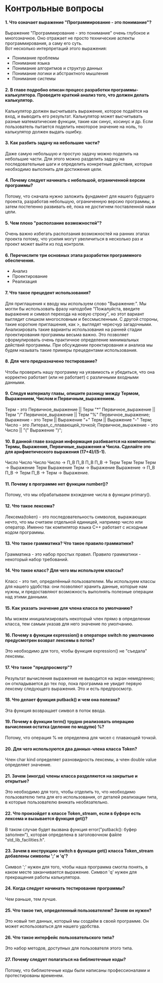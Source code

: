 # Контрольные вопросы

#### 1. Что означает выражение "Программирование - это понимание"?
Выражение "Программирование - это понимание" очень глубокое и многозначное. Оно отражает не просто технические аспекты программирования, а саму его суть.  
Вот несколько интерпретаций этого выражения:
- Понимание проблемы
- Понимание языка
- Понимание алгоритмов и структур данных
- Понимание логики и абстрактного мышления
- Понимание системы

#### 2. В главе подробно описан процесс разработки программы-калькулятора. Проведите краткий анализ того, что должен делать калькулятор.
Калькулятор должен высчитывать выражение, которое подаётся на вход, и выводить его результат. Калькулятор может высчитывать разные математические функции, такие как синус, косинус и др. Если пользователь пытается поделить некоторое значение на ноль, то калькулятор должен выдать ошибку.

#### 3. Как разбить задачу на небольшие части?
Даже самую небольшую и простую задачу можно поделить на небольшие части. Для этого можно разделить задачу на последовательные шаги и определить конкретные действия, которые необходимо выполнить для достижения цели.

#### 4. Почему следует начинать с небольшой, ограниченной версии программы?
Потому, что сначала нужно заложить фундамент для нашего будущего проекта, разработав небольшую, ограниченную версию программы, а затем постепенно развивать её, пока не достигнем поставленной нами цели.

#### 5. Чем плохо "расползание возможностей"?
Очень важно избегать расползания возможностей на ранних этапах проекта потому, что усилия могут увеличиться в несколько раз и проект может выйти из под контроля.

#### 6. Перечислите три основных этапа разработки программного обеспечения.
- Анализ
- Проектирование
- Реализация

#### 7. Что такое прецедент использования?
Для приглашения к вводу мы используем слово "Выражение:". Мы могли бы использовать фразу наподобие "Пожалуйста, введите выражение и символ перехода на новую строку", но этот вариант выглядит слишком многословным и бессмысленным. С другой стороны, такие короткие приглашения, как >, выглядят чересчур загадочными. Анализировать такие варианты использования на ранней стадии проектирования программы весьма важно. Это позволяет сформулировать очень практичное определение минимальных действий программы. При обсуждении проектирования и анализа мы будем называть такие примеры прецедентами использования.

#### 8. Для чего предназначено тестирование?
Чтобы проверить нашу программу на уязвимость и убедиться, что она корректно работает (или не работает) с различными входными данными.

#### 9. Следуя материалу главы, опишите разницу между Термом, Выражением, Числом и Первичным_выражением. 
Терм - это Первичное_выражение || Терм "*" Первичное_выражение || Терм "/" Первичное_выражение || Терм "%" Первичное_выражение;
Выражение - это Терм || Выражение "+" Терм || Выражение "-" Терм;
Число - это Литерал_с_плавающей_точкой;
Первичное_выражение - это Число || "(" Выражение ")";

#### 10. В данной главе входная информация разбивается на компоненты: Термы, Выражения, Первичные_выражения и Числа. Сделайте это для арифметического выражения (17+4)/(5-1).
Число Число Число Число -> П_В П_В П_В П_В -> Терм Терм Терм Терм -> Выражение Терм Выражение Терм -> Выражение Выражение -> П_В П_В -> Терм П_В -> Терм -> Выражение.

#### 11. Почему в программе нет функции number()?
Потому, что мы обрабатываем вхождение числа в функции primary().

#### 12. Что такое лексема?
Лексема(token) - это последовательность символов, выражающих нечто, что мы считаем отдельной единицей, например число или оператор. Именно так компилятор языка C++ работает с исходным кодом программы.

#### 13. Что такое грамматика? Что такое правило грамматики?
Грамматика - это набор простых правил. Правило грамматики - некоторый набор требований.

#### 14. Что такое класс? Для чего мы используем классы?
Класс - это тип, определённый пользователем. Мы используем классы для нашего удобства: они позволяют хранить данные, которые нам нужны, и предоставляют возможность выполнять полезные операции над этими данными.

#### 15. Как указать значение для члена класса по умолчанию?
Мы можем инициализировать некоторый член прямо в определении класса, тем самым указав для него значение по умолчанию.

#### 16. Почему в функции expression() в операторе switch по умолчанию предусмотрен возврат лексемы в поток?
Это необходимо для того, чтобы функция expression() не "съедала" лексемы.

#### 17. Что такое "предпросмотр"?
Результат вычисления выражения не выводится на экран немедленно; он откладывается до тех пор, пока программа не увидит первую лексему следующего выражения. Это и есть предпросмотр.

#### 18. Что делает функция putback() и чем она полезна?
Эта функция возвращает символ в поток ввода.

#### 19. Почему в функции term() трудно реализовать операцию вычисления остатка (деление по модулю) %?
Потому, что операция % не определена для чисел с плавающей точкой.

#### 20. Для чего используются два данных-члена класса Token?
Член char kind определяет разновидность лексемы, а член double value определяет значение.

#### 21. Зачем (иногда) члены класса разделяются на закрытые и открытые?
Это необходимо для того, чтобы отделить то, что необходимо пользователю типа для его использования, от деталей реализации типа, в которые пользователю вникать необязательно.

#### 22. Что произойдет в классе Token_stream, если в буфере есть лексема и вызывается функция get()?
В таком случае будет вызвана функция error("putback(): буфер заполнен"), которая определена в заголовочном файле "std_lib_facilities.h".

#### 23. Зачем в инструкцию switch в функции get() класса Token_stream добавлены символы ';' и 'q'?
Символ ';' нужен для того, чтобы наша программа смогла понять, в каком месте заканчивается выражение. Символ 'q' нужен для прекращения работы калькулятора.

#### 24. Когда следует начинать тестирование программы?
Чем раньше, тем лучше.

#### 25. Что такое тип, определенный пользователем? Зачем он нужен?
Это новый тип данных, который мы создаём в своей программе. Он может использоваться для нашего удобства.

#### 26. Что такое интерфейс пользовательского типа?
Это набор методов, доступных для пользователя этого типа.

#### 27. Почему следует полагаться на библиотечные коды?
Потому, что библиотечные коды были написаны профессионалами и протестированы временем.
